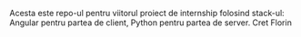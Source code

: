 Acesta este repo-ul pentru viitorul proiect de internship folosind stack-ul: Angular pentru partea de client, Python pentru partea de server.
Cret Florin
